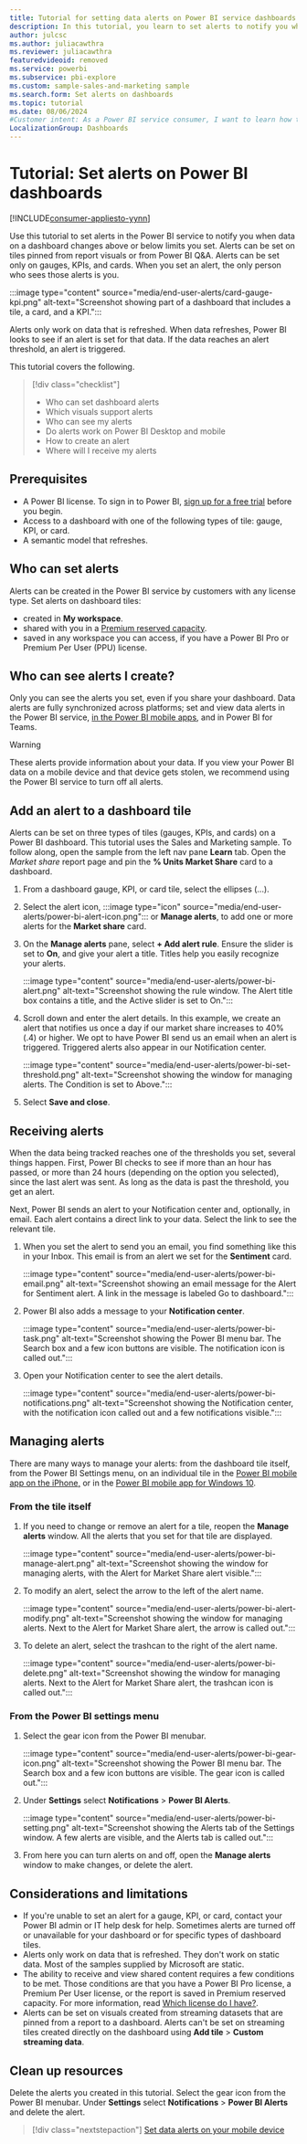 ```yaml
---
title: Tutorial for setting data alerts on Power BI service dashboards.
description: In this tutorial, you learn to set alerts to notify you when data in your dashboards changes beyond limits you set in the Microsoft Power BI service.
author: julcsc
ms.author: juliacawthra
ms.reviewer: juliacawthra
featuredvideoid: removed
ms.service: powerbi
ms.subservice: pbi-explore
ms.custom: sample-sales-and-marketing sample
ms.search.form: Set alerts on dashboards
ms.topic: tutorial
ms.date: 08/06/2024
#Customer intent: As a Power BI service consumer, I want to learn how to create and update a data alert so that I get notified when important data changes above/below my set threshold.
LocalizationGroup: Dashboards
---
```

# Tutorial: Set alerts on Power BI dashboards

[!INCLUDE[consumer-appliesto-yynn](../includes/consumer-appliesto-yynn.md)]

Use this tutorial to set alerts in the Power BI service to notify you when data on a dashboard changes above or below limits you set. Alerts can be set on tiles pinned from report visuals or from Power BI Q&A. Alerts can be set only on gauges, KPIs, and cards. When you set an alert, the only person who sees those alerts is you.

:::image type="content" source="media/end-user-alerts/card-gauge-kpi.png" alt-text="Screenshot showing part of a dashboard that includes a tile, a card, and a KPI.":::

Alerts only work on data that is refreshed. When data refreshes, Power BI looks to see if an alert is set for that data. If the data reaches an alert threshold, an alert is triggered.

This tutorial covers the following.
> [!div class="checklist"]
> * Who can set dashboard alerts
> * Which visuals support alerts
> * Who can see my alerts
> * Do alerts work on Power BI Desktop and mobile
> * How to create an alert
> * Where will I receive my alerts

## Prerequisites

* A Power BI license. To sign in to Power BI, [sign up for a free trial](https://app.powerbi.com/signupredirect?pbi_source=web) before you begin.
* Access to a dashboard with one of the following types of tile: gauge, KPI, or card. 
* A semantic model that refreshes.

## Who can set alerts

Alerts can be created in the Power BI service by customers with any license type. Set alerts on dashboard tiles:
- created in **My workspace**.
- shared with you in a [Premium reserved capacity](end-user-license.md). 
- saved in any workspace you can access, if you have a Power BI Pro or Premium Per User (PPU) license.

## Who can see alerts I create?

Only you can see the alerts you set, even if you share your dashboard. Data alerts are fully synchronized across platforms; set and view data alerts in the Power BI service,  [in the Power BI mobile apps](mobile/mobile-set-data-alerts-in-the-mobile-apps.md), and in Power BI for Teams. 

> [!WARNING]
> These alerts provide information about your data. If you view your Power BI data on a mobile device and that device gets stolen, we recommend using the Power BI service to turn off all alerts.

## Add an alert to a dashboard tile

Alerts can be set on three types of tiles (gauges, KPIs, and cards) on a Power BI dashboard. This tutorial uses the Sales and Marketing sample. To follow along, open the sample from the left nav pane **Learn** tab. Open the *Market share* report page and pin the **% Units Market Share** card to a dashboard.

1. From a dashboard gauge, KPI, or card tile, select the ellipses (...).

1. Select the alert icon, :::image type="icon" source="media/end-user-alerts/power-bi-alert-icon.png"::: or **Manage alerts**, to add one or more alerts for the **Market share** card.

1. On the **Manage alerts** pane, select **+ Add alert rule**. Ensure the slider is set to **On**, and give your alert a title. Titles help you easily recognize your alerts.

   :::image type="content" source="media/end-user-alerts/power-bi-alert.png" alt-text="Screenshot showing the rule window. The Alert title box contains a title, and the Active slider is set to On.":::

1. Scroll down and enter the alert details. In this example, we create an alert that notifies us once a day if our market share increases to 40% (.4) or higher. We opt to have Power BI send us an email when an alert is triggered. Triggered alerts also appear in our Notification center. 

   :::image type="content" source="media/end-user-alerts/power-bi-set-threshold.png" alt-text="Screenshot showing the window for managing alerts. The Condition is set to Above.":::

1. Select **Save and close**.

## Receiving alerts
When the data being tracked reaches one of the thresholds you set, several things happen. First, Power BI checks to see if more than an hour has passed, or more than 24 hours (depending on the option you selected), since the last alert was sent. As long as the data is past the threshold, you get an alert.

Next, Power BI sends an alert to your Notification center and, optionally, in email. Each alert contains a direct link to your data. Select the link to see the relevant tile.  

1. When you set the alert to send you an email, you find something like this in your Inbox. This email is from an alert we set for the **Sentiment** card.

   :::image type="content" source="media/end-user-alerts/power-bi-email.png" alt-text="Screenshot showing an email message for the Alert for Sentiment alert. A link in the message is labeled Go to dashboard.":::
2. Power BI also adds a message to your **Notification center**.

   :::image type="content" source="media/end-user-alerts/power-bi-task.png" alt-text="Screenshot showing the Power BI menu bar. The Search box and a few icon buttons are visible. The notification icon is called out.":::
3. Open your Notification center to see the alert details.

   :::image type="content" source="media/end-user-alerts/power-bi-notifications.png" alt-text="Screenshot showing the Notification center, with the notification icon called out and a few notifications visible.":::

## Managing alerts

There are many ways to manage your alerts: from the dashboard tile itself, from the Power BI Settings menu, on an individual tile in the [Power BI mobile app on the iPhone,](mobile/mobile-set-data-alerts-in-the-mobile-apps.md) or in the [Power BI mobile app for Windows 10](mobile/mobile-set-data-alerts-in-the-mobile-apps.md).

### From the tile itself

1. If you need to change or remove an alert for a tile, reopen the **Manage alerts** window. All the alerts that you set for that tile are displayed.

   :::image type="content" source="media/end-user-alerts/power-bi-manage-alert.png" alt-text="Screenshot showing the window for managing alerts, with the Alert for Market Share alert visible.":::
2. To modify an alert, select the arrow to the left of the alert name.

   :::image type="content" source="media/end-user-alerts/power-bi-alert-modify.png" alt-text="Screenshot showing the window for managing alerts. Next to the Alert for Market Share alert, the arrow is called out.":::
3. To delete an alert, select the trashcan to the right of the alert name.

   :::image type="content" source="media/end-user-alerts/power-bi-delete.png" alt-text="Screenshot showing the  window for managing alerts. Next to the Alert for Market Share alert, the trashcan icon is called out.":::

### From the Power BI settings menu

1. Select the gear icon from the Power BI menubar.

   :::image type="content" source="media/end-user-alerts/power-bi-gear-icon.png" alt-text="Screenshot showing the Power BI menu bar. The Search box and a few icon buttons are visible. The gear icon is called out.":::

2. Under **Settings** select **Notifications** > **Power BI Alerts**.

   :::image type="content" source="media/end-user-alerts/power-bi-setting.png" alt-text="Screenshot showing the Alerts tab of the Settings window. A few alerts are visible, and the Alerts tab is called out.":::

3. From here you can turn alerts on and off, open the **Manage alerts** window to make changes, or delete the alert.

## Considerations and limitations 

* If you're unable to set an alert for a gauge, KPI, or card, contact your Power BI admin or IT help desk for help. Sometimes alerts are turned off or unavailable for your dashboard or for specific types of dashboard tiles.
* Alerts only work on data that is refreshed. They don't work on static data. Most of the samples supplied by Microsoft are static. 
* The ability to receive and view shared content requires a few conditions to be met. Those conditions are that you have a Power BI Pro license, a Premium Per User license, or the report is saved in Premium reserved capacity. For more information, read [Which license do I have?](end-user-license.md).
* Alerts can be set on visuals created from streaming datasets that are pinned from a report to a dashboard. Alerts can't be set on streaming tiles created directly on the dashboard using **Add tile** > **Custom streaming data**.


## Clean up resources
Delete the alerts you created in this tutorial. Select the gear icon from the Power BI menubar. Under **Settings** select **Notifications** > **Power BI Alerts** and delete the alert.

> [!div class="nextstepaction"]
> [Set data alerts on your mobile device](mobile/mobile-set-data-alerts-in-the-mobile-apps.md)
